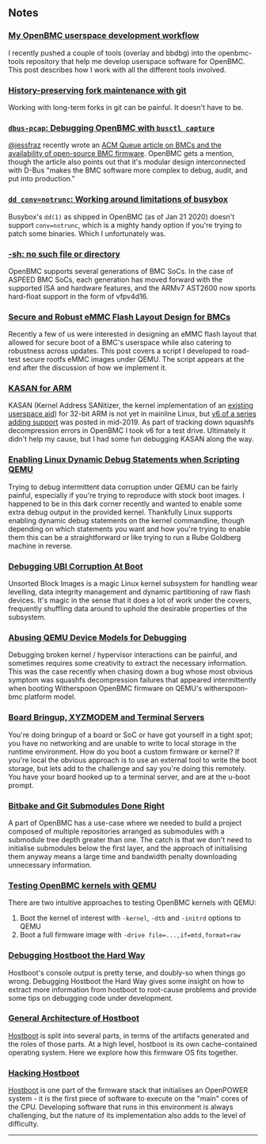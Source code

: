 ## Notes

### [My OpenBMC userspace development workflow](notes/2022/01/13/openbmc-development-workflow.md)

I recently pushed a couple of tools (overlay and bbdbg) into the openbmc-tools
repository that help me develop userspace software for OpenBMC. This post
describes how I work with all the different tools involved.

### [History-preserving fork maintenance with git](notes/2021/09/16/history-preserving-fork-maintenance-with-git.md)

Working with long-term forks in git can be painful. It doesn't have to be.

### [`dbus-pcap`: Debugging OpenBMC with `busctl capture`](notes/2020/01/22/dbus-pcap.md)

[@jessfraz](https://twitter.com/jessfraz) recently wrote an [ACM Queue article
on BMCs and the availability of open-source BMC
firmware](https://queue.acm.org/detail.cfm?id=3378404). OpenBMC gets a mention,
though the article also points out that it's modular design interconnected with
D-Bus "makes the BMC software more complex to debug, audit, and put into
production."

### [`dd conv=notrunc`: Working around limitations of busybox](notes/2020/01/21/ddconvnotrunc.md)

Busybox's `dd(1)` as shipped in OpenBMC (as of Jan 21 2020) doesn't support
`conv=notrunc`, which is a mighty handy option if you're trying to patch some
binaries. Which I unfortunately was.

### [-sh: no such file or directory](notes/2020/01/14/sh-no-such-file-or-directory.md)

OpenBMC supports several generations of BMC SoCs. In the case of ASPEED BMC
SoCs, each generation has moved forward with the supported ISA and hardware
features, and the ARMv7 AST2600 now sports hard-float support in the form of
vfpv4d16.

### [Secure and Robust eMMC Flash Layout Design for BMCs](notes/2020/01/08/emmc-flash-layout-design-for-bmcs.md)

Recently a few of us were interested in designing an eMMC flash layout that
allowed for secure boot of a BMC's userspace while also catering to robustness
across updates. This post covers a script I developed to road-test secure
rootfs eMMC images under QEMU. The script appears at the end after the
discussion of how we implement it.

### [KASAN for ARM](notes/2019/12/27/arm-kasan.md)

KASAN (Kernel Address SANitizer, the kernel implementation of an [existing
userspace aid](https://en.wikipedia.org/wiki/AddressSanitizer)) for 32-bit ARM
is not yet in mainline Linux, but [v6 of a
series adding support](https://lore.kernel.org/lkml/20190617221134.9930-1-f.fainelli@gmail.com/)
was posted in mid-2019. As part of tracking down squashfs decompression errors
in OpenBMC I took v6 for a test drive. Ultimately it didn't help my cause, but
I had some fun debugging KASAN along the way.

### [Enabling Linux Dynamic Debug Statements when Scripting QEMU](notes/2019/12/22/enabling-dyndbg-while-scripting-qemu.md)

Trying to debug intermittent data corruption under QEMU can be fairly painful,
especially if you're trying to reproduce with stock boot images. I happened to
be in this dark corner recently and wanted to enable some extra debug output in
the provided kernel. Thankfully Linux supports enabling dynamic debug
statements on the kernel commandline, though depending on which statements you
want and how you're trying to enable them this can be a straightforward or like
trying to run a Rube Goldberg machine in reverse.

### [Debugging UBI Corruption At Boot](notes/2019/12/22/debugging-ubi-corruption-at-boot.md)

Unsorted Block Images is a magic Linux kernel subsystem for handling wear
levelling, data integrity management and dynamic partitioning of raw flash
devices. It's magic in the sense that it does a lot of work under the covers,
frequently shuffling data around to uphold the desirable properties of the
subsystem.

### [Abusing QEMU Device Models for Debugging](notes/2019/12/22/abusing-qemu-device-models.md)

Debugging broken kernel / hypervisor interactions can be painful, and sometimes
requires some creativity to extract the necessary information. This was the
case recently when chasing down a bug whose most obvious symptom was squashfs
decompression failures that appeared intermittently when booting Witherspoon
OpenBMC firmware on QEMU's witherspoon-bmc platform model.

### [Board Bringup, XYZMODEM and Terminal Servers](notes/2019/09/06/board-bringup-xyzmodem-and-terminal-servers.md)

You're doing bringup of a board or SoC or have got yourself in a tight spot;
you have no networking and are unable to write to local storage in the runtime
environment. How do you boot a custom firmware or kernel? If you're local the
obvious approach is to use an external tool to write the boot storage, but lets
add to the challenge and say you're doing this remotely. You have your board
hooked up to a terminal server, and are at the u-boot prompt.

### [Bitbake and Git Submodules Done Right](notes/2019/08/30/bitbake-and-git-submodules.md)

A part of OpenBMC has a use-case where we needed to build a project composed of
multiple repositories arranged as submodules with a submodule tree depth
greater than one. The catch is that we don't need to initialise submodules
below the first layer, and the approach of initialising them anyway means a
large time and bandwidth penalty downloading unnecessary information.

### [Testing OpenBMC kernels with QEMU](notes/2019/08/29/testing-openbmc-kernels-with-qemu.md)

There are two intuitive approaches to testing OpenBMC kernels with QEMU:

1. Boot the kernel of interest with `-kernel`, `-dtb` and `-initrd` options to
   QEMU
2. Boot a full firmware image with `-drive file=...,if=mtd,format=raw`

### [Debugging Hostboot the Hard Way](notes/2018/09/03/debugging-hostboot.md)

Hostboot's console output is pretty terse, and doubly-so when things go wrong.
Debugging Hostboot the Hard Way gives some insight on how to extract more
information from hostboot to root-cause problems and provide some tips on
debugging code under development.

### [General Architecture of Hostboot](notes/2018/08/19/hostboot-architecture.md)

[Hostboot](https://github.com/open-power/hostboot) is split into several parts,
in terms of the artifacts generated and the roles of those parts. At a high
level, hostboot is its own cache-contained operating system. Here we explore
how this firmware OS fits together.

### [Hacking Hostboot](notes/2018/08/17/hacking-hostboot.md)

[Hostboot](https://github.com/open-power/hostboot) is one part of the firmware
stack that initialises an OpenPOWER system - it is the first piece of software
to execute on the "main" cores of the CPU. Developing software that runs in
this environment is always challenging, but the nature of its implementation
also adds to the level of difficulty.

---
